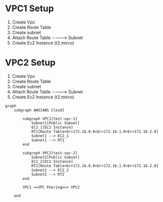 # VPC1 Setup
1. Create Vpc
2. Create Route Table
3. Create subnet
4. Attach Route Table -----> Subnet
5. Create Ec2 Instance (t2.mirco)

# VPC2 Setup
1. Create Vpc
2. Create Route Table
3. Create subnet
4. Attach Route Table -----> Subnet
5. Create Ec2 Instance (t2.mirco)

```mermaid
graph
    subgraph AWS[AWS Cloud]
        
        subgraph VPC1[test-vpc-1]
            Subnet1[Public Subnet]
            EC2_1[EC2 Instance]
            RT1[Route Table<br>172.16.8.0<br>172.16.1.0<br>172.16.2.0]
            Subnet1 --> EC2_1
            Subnet1 --> RT1
        end

        subgraph VPC2[test-vpc-2]
            Subnet2[Public Subnet]
            EC2_2[EC2 Instance]
            RT2[Route Table<br>172.16.8.0<br>172.16.1.0<br>172.16.2.0]
            Subnet2 --> EC2_2
            Subnet2 --> RT2
        end

        VPC1 ==VPC Peering==> VPC2

    end

```